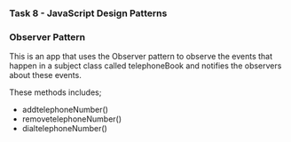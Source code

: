 ### Task 8 - JavaScript Design Patterns

### Observer Pattern 

This is an app that uses the Observer pattern to observe the events that happen in a subject class called telephoneBook and notifies the observers about these events.

These methods includes;
- addtelephoneNumber()
- removetelephoneNumber()
- dialtelephoneNumber()


